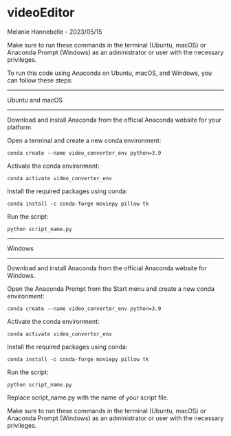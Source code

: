 # videoEditor

Melanie Hannebelle - 2023/05/15

Make sure to run these commands in the terminal (Ubuntu, macOS) or Anaconda Prompt (Windows) as an administrator or user with the necessary privileges.

To run this code using Anaconda on Ubuntu, macOS, and Windows, you can follow these steps:

***
Ubuntu and macOS
***

Download and install Anaconda from the official Anaconda website for your platform.

Open a terminal and create a new conda environment:

	conda create --name video_converter_env python=3.9

Activate the conda environment:

	conda activate video_converter_env

Install the required packages using conda:

	conda install -c conda-forge moviepy pillow tk

Run the script:

    python script_name.py

***
Windows
***

Download and install Anaconda from the official Anaconda website for Windows.

Open the Anaconda Prompt from the Start menu and create a new conda environment:

	conda create --name video_converter_env python=3.9

Activate the conda environment:

	conda activate video_converter_env

Install the required packages using conda:

	conda install -c conda-forge moviepy pillow tk

Run the script:

    python script_name.py

Replace script_name.py with the name of your script file. 

Make sure to run these commands in the terminal (Ubuntu, macOS) or Anaconda Prompt (Windows) as an administrator or user with the necessary privileges.

 
